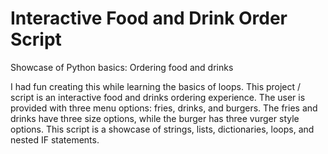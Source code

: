 # Interactive Food and Drink Order Script
Showcase of Python basics: Ordering food and drinks


I had fun creating this while learning the basics of loops.
This project / script is an interactive food and drinks ordering experience. The user is provided with three menu options: fries, drinks, and  burgers.
The fries and drinks have three size options, while the burger has three vurger style options.
This script is a showcase of strings, lists, dictionaries, loops, and nested IF statements.
